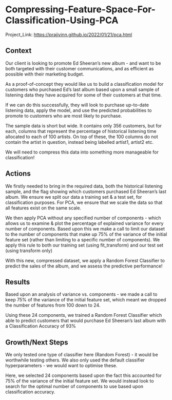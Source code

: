# Compressing-Feature-Space-For-Classification-Using-PCA

Project_Link: https://prajivinn.github.io/2022/01/21/pca.html

## Context
Our client is looking to promote Ed Sheeran’s new album - and want to be both targeted with their customer communications, and as efficient as possible with their marketing budget.

As a proof-of-concept they would like us to build a classification model for customers who purchased Ed’s last album based upon a small sample of listening data they have acquired for some of their customers at that time.

If we can do this successfully, they will look to purchase up-to-date listening data, apply the model, and use the predicted probabilities to promote to customers who are most likely to purchase.

The sample data is short but wide. It contains only 356 customers, but for each, columns that represent the percentage of historical listening time allocated to each of 100 artists. On top of these, the 100 columns do not contain the artist in question, instead being labelled artist1, artist2 etc.

We will need to compress this data into something more manageable for classification!


## Actions
We firstly needed to bring in the required data, both the historical listening sample, and the flag showing which customers purchased Ed Sheeran’s last album. We ensure we split our data a training set & a test set, for classification purposes. For PCA, we ensure that we scale the data so that all features exist on the same scale.

We then apply PCA without any specified number of components - which allows us to examine & plot the percentage of explained variance for every number of components. Based upon this we make a call to limit our dataset to the number of components that make up 75% of the variance of the initial feature set (rather than limiting to a specific number of components). We apply this rule to both our training set (using fit_transform) and our test set (using transform only)

With this new, compressed dataset, we apply a Random Forest Classifier to predict the sales of the album, and we assess the predictive performance!

## Results
Based upon an analysis of variance vs. components - we made a call to keep 75% of the variance of the initial feature set, which meant we dropped the number of features from 100 down to 24.

Using these 24 components, we trained a Random Forest Classifier which able to predict customers that would purchase Ed Sheeran’s last album with a Classification Accuracy of 93%

## Growth/Next Steps
We only tested one type of classifier here (Random Forest) - it would be worthwhile testing others. We also only used the default classifier hyperparameters - we would want to optimise these.

Here, we selected 24 components based upon the fact this accounted for 75% of the variance of the initial feature set. We would instead look to search for the optimal number of components to use based upon classification accuracy.
